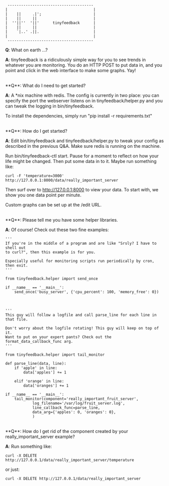      --------------------------------------
    |                                      |
    |    ||     .|';                       |
    |    ||     ||                         |
    |  ''||''  '||'      tinyfeedback      |
    |    ||     ||                         |
    |    `|..' .||.                        |
    |                                      |
     --------------------------------------

**Q**: What on earth ...?

**A**: tinyfeedback is a ridiculously simple way for you to see trends in whatever you are monitoring. You do an HTTP POST to put data in, and you point and click in the web interface to make some graphs. Yay!

<br />
**Q**: What do I need to get started?

**A**:
A *nix machine with redis. The config is currently in two place: you can specify the port the webserver listens on in tinyfeedback/helper.py and you can tweak the logging in bin/tinyfeedback.

To install the dependencies, simply run "pip install -r requirements.txt"

<br />
**Q**: How do I get started?

**A**:
Edit bin/tinyfeedback and tinyfeedback/helper.py to tweak your config as described in the previous Q&A. Make sure redis is running on the machine.

Run bin/tinyfeedback-ctl start. Pause for a moment to reflect on how your life might be changed. Then put some data in to it. Maybe run something like:

`curl -F 'temperature=3000' http://127.0.0.1:8000/data/really_important_server`

Then surf over to http://127.0.0.1:8000 to view your data. To start with, we show you one data point per minute.

Custom graphs can be set up at the /edit URL.

<br />
**Q**: Please tell me you have some helper libraries.

**A**: Of course! Check out these two fine examples:

    '''
    If you're in the middle of a program and are like "Srsly? I have to shell out
    to curl?", then this example is for you.

    Especially useful for monitoring scripts run periodically by cron, then exit.
    '''

    from tinyfeedback.helper import send_once

    if __name__ == '__main__':
        send_once('busy_server', {'cpu_percent': 100, 'memory_free': 0})

<br />

    '''
    This guy will follow a logfile and call parse_line for each line in that file.

    Don't worry about the logfile rotating! This guy will keep on top of it.
    Want to put on your expert pants? Check out the format_data_callback_func arg.
    '''

    from tinyfeedback.helper import tail_monitor

    def parse_line(data, line):
        if 'apple' in line:
            data['apples'] += 1

        elif 'orange' in line:
            data['oranges'] += 1

    if __name__ == '__main__':
        tail_monitor(component='really_important_fruit_server',
                log_filename='/var/log/fruit_server.log',
                line_callback_func=parse_line,
                data_arg={'apples': 0, 'oranges': 0},
                )

<br />
**Q**: How do I get rid of the component created by your really_important_server example?

**A**: Run something like:

`curl -X DELETE http://127.0.0.1/data/really_important_server/temperature`

or just:

`curl -X DELETE http://127.0.0.1/data/really_important_server`
